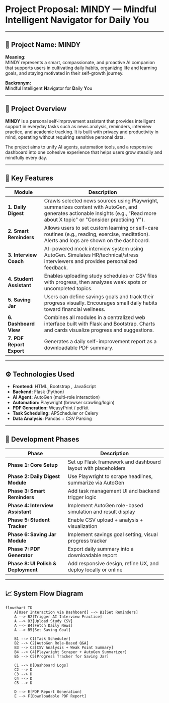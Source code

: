 # Project Proposal: MINDY — Mindful Intelligent Navigator for Daily You

---

## 🌟 Project Name: **MINDY**

**Meaning:**  
MINDY represents a smart, compassionate, and proactive AI companion that supports users in cultivating daily habits, organizing life and learning goals, and staying motivated in their self-growth journey.

**Backronym:**  
**M**indful **I**ntelligent **N**avigator for **D**aily **Y**ou

---

## 🧠 Project Overview

**MINDY** is a personal self-improvement assistant that provides intelligent support in everyday tasks such as news analysis, reminders, interview practice, and academic tracking. It is built with privacy and productivity in mind, operating without requiring sensitive personal data.

The project aims to unify AI agents, automation tools, and a responsive dashboard into one cohesive experience that helps users grow steadily and mindfully every day.

---

## 🔧 Key Features

| Module                  | Description |
|-------------------------|-------------|
| **1. Daily Digest**     | Crawls selected news sources using Playwright, summarizes content with AutoGen, and generates actionable insights (e.g., "Read more about X topic" or "Consider practicing Y"). |
| **2. Smart Reminders**  | Allows users to set custom learning or self-care routines (e.g., reading, exercise, meditation). Alerts and logs are shown on the dashboard. |
| **3. Interview Coach**  | AI-powered mock interview system using AutoGen. Simulates HR/technical/stress interviewers and provides personalized feedback. |
| **4. Student Assistant**| Enables uploading study schedules or CSV files with progress, then analyzes weak spots or uncompleted topics. |
| **5. Saving Jar**       | Users can define savings goals and track their progress visually. Encourages small daily habits toward financial wellness. |
| **6. Dashboard View**   | Combines all modules in a centralized web interface built with Flask and Bootstrap. Charts and cards visualize progress and suggestions. |
| **7. PDF Report Export**| Generates a daily self-improvement report as a downloadable PDF summary. |

---

## ⚙️ Technologies Used

- **Frontend:** HTML, Bootstrap , JavaScript
- **Backend:** Flask (Python)
- **AI Agent:** AutoGen (multi-role interaction)
- **Automation:** Playwright (browser crawling/login)
- **PDF Generation:** WeasyPrint / pdfkit
- **Task Scheduling:** APScheduler or Celery
- **Data Analysis:** Pandas + CSV Parsing

---

## 🚀 Development Phases

| Phase | Description |
|-------|-------------|
| **Phase 1: Core Setup** | Set up Flask framework and dashboard layout with placeholders |
| **Phase 2: Daily Digest Module** | Use Playwright to scrape headlines, summarize via AutoGen |
| **Phase 3: Smart Reminders** | Add task management UI and backend trigger logic |
| **Phase 4: Interview Assistant** | Implement AutoGen role-based simulation and result display |
| **Phase 5: Student Tracker** | Enable CSV upload + analysis + visualization |
| **Phase 6: Saving Jar Module** | Implement savings goal setting, visual progress tracker |
| **Phase 7: PDF Generator** | Export daily summary into a downloadable report |
| **Phase 8: UI Polish & Deployment** | Add responsive design, refine UX, and deploy locally or online |

---

## 📈 System Flow Diagram

```mermaid
flowchart TD
    A[User Interaction via Dashboard] --> B1[Set Reminders]
    A --> B2[Trigger AI Interview Practice]
    A --> B3[Upload Study CSV]
    A --> B4[Fetch Daily News]
    A --> B5[Set Saving Goal]

    B1 --> C1[Task Scheduler]
    B2 --> C2[AutoGen Role-Based Q&A]
    B3 --> C3[CSV Analysis + Weak Point Summary]
    B4 --> C4[Playwright Scraper + AutoGen Summarizer]
    B5 --> C5[Progress Tracker for Saving Jar]

    C1 --> D[Dashboard Logs]
    C2 --> D
    C3 --> D
    C4 --> D
    C5 --> D

    D --> E[PDF Report Generation]
    E --> F[Downloadable PDF Report]
```


